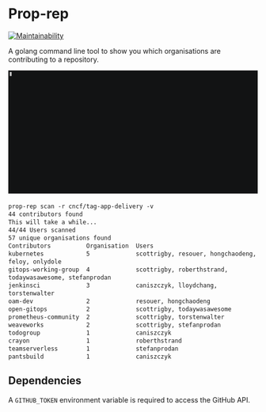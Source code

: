 # Prop-rep

[![Maintainability](https://api.codeclimate.com/v1/badges/0d8492035cb7a262ef8b/maintainability)](https://codeclimate.com/github/AlexsJones/prop-rep/maintainability)

A golang command line tool to show you which organisations are contributing to a repository.

![demo](./images/demo.gif)

```
prop-rep scan -r cncf/tag-app-delivery -v
44 contributors found
This will take a while...
44/44 Users scanned
57 unique organisations found
Contributors          Organisation  Users
kubernetes            5             scottrigby, resouer, hongchaodeng, feloy, onlydole
gitops-working-group  4             scottrigby, roberthstrand, todaywasawesome, stefanprodan
jenkinsci             3             caniszczyk, lloydchang, torstenwalter
oam-dev               2             resouer, hongchaodeng
open-gitops           2             scottrigby, todaywasawesome
prometheus-community  2             scottrigby, torstenwalter
weaveworks            2             scottrigby, stefanprodan
todogroup             1             caniszczyk
crayon                1             roberthstrand
teamserverless        1             stefanprodan
pantsbuild            1             caniszczyk
```

## Dependencies

A `GITHUB_TOKEN` environment variable is required to access the GitHub API.